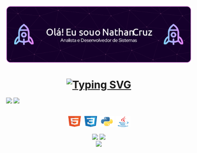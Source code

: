 <!-- INTRODUCAO -->
<img style="height:auto;" src="./assets/githubanner.png"/>
<!-- <h1 style="font-weight: bold; font-style: italic;" align="center">Olá! Eu me chamo Nathan Cruz!<br><br></h1> -->

<!-- MENSSAGEM ANIMADA -->
<h1 align="center">
  <a href="https://git.io/typing-svg">
    <img src="https://readme-typing-svg.demolab.com?font=Protest+Strike&size=30&duration=3000&pause=1000&color=FFFFFF&center=true&random=false&width=435&lines=Bem-Vindo!;Tudo+bem+com+voc%C3%AA%3F;%C3%89+bom+te+ver+por+aqui!" alt="Typing SVG" />
  </a>
</h1>

<!-- BOTOES -->

<a href="https://linktr.ee/nathan_cruz"><img src="https://img.shields.io/badge/Linktree-ffffff?style=for-the-badge&logo=Linktree&logoColor=white&labelColor=black&color=blue"></a>
<a href=""><img src="https://img.shields.io/badge/Buy_me_a_coffee-ffffff?style=for-the-badge&logo=coffeescript&logoColor=white&labelColor=black&color=brown" ></a>

<!-- ICONES DAS LINGUAGENS QUE EU USO -->
<div align="center" style="display: inline_block"><br>
  <img align="center" alt="Cruz-HTML" height="30" width="40" src="https://raw.githubusercontent.com/devicons/devicon/master/icons/html5/html5-original.svg">
  <img align="center" alt="Cruz-CSS" height="30" width="40" src="https://raw.githubusercontent.com/devicons/devicon/master/icons/css3/css3-original.svg">
  <img align="center" alt="Cruz-Python" height="30" width="40" src="https://raw.githubusercontent.com/devicons/devicon/master/icons/python/python-original.svg">
  <img align="center" alt="Cruz-java" height="30" width="40" src="https://raw.githubusercontent.com/devicons/devicon/master/icons/java/java-original.svg">
</div>

<br>

<!-- AREA DE ESTATISTICA E STATUS -->

<div align=center>
  <!-- NOTA TOTAL -->
  <img width=500 align="center" src="https://github-readme-stats.vercel.app/api?username=NathanCruzOficial&show_icons=true&theme=react&hide_border=true" />
  <!-- LINGUAGENS MAIS USADAS -->
  <img width=500 align="center" src="https://github-readme-stats.vercel.app/api/top-langs?username=NathanCruzOficial&theme=react&hide_border=true" />
</div>

<div align=center>
 <a href="https://github.com/anuraghazra/github-readme-streak-stats">
  <img align="center" width=400 src="https://streak-stats.demolab.com/?user=NathanCruzOficial&theme=react&hide_border=true" />
 </a>
</div>
